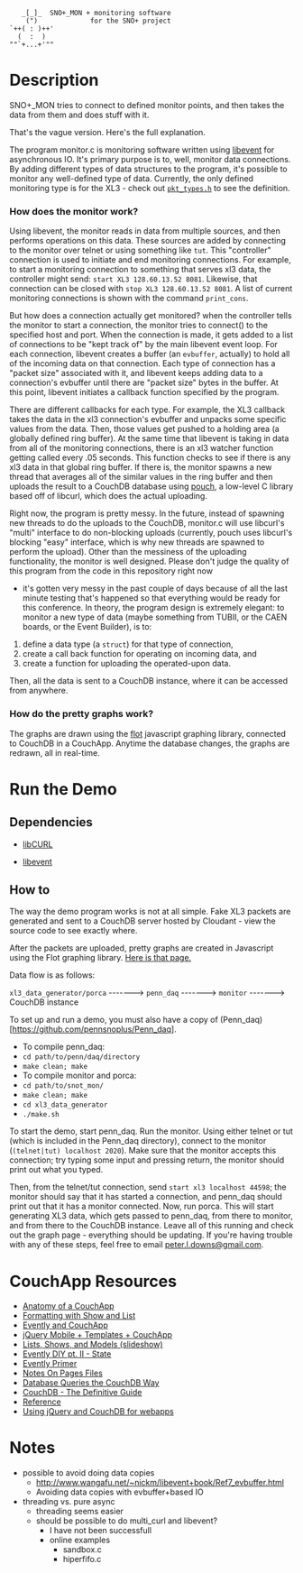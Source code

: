 ```
   _[_]_  SNO+_MON + monitoring software
    (")             for the SNO+ project
`++( : )++'
  (  :  )
""`+...+'"" 
```

# Description #
SNO+_MON tries to connect to defined monitor points, and
then takes the data from them and does stuff with it.

That's the vague version. Here's the full explanation.

The program monitor.c is monitoring software written
using [libevent](http://monkey.org/~provos/libevent/) for
asynchronous IO. It's primary purpose is to, well, monitor data connections.
By adding different types of data structures to the program,
it's possible to monitor any well-defined type of data. Currently,
the only defined monitoring type is for the XL3 - check out
[```pkt_types.h```](https://github.com/pennsnoplus/snot_mon/blob/master/pkt_types.h) to see the
definition. 

### How does the monitor work? ###
Using libevent, the monitor reads in data from multiple sources,
and then performs operations on this data.
These sources are added by connecting to the monitor over telnet
or using something like ```tut```. This "controller" connection
is used to initiate and end monitoring connections. For example, 
to start a monitoring connection to something that serves xl3 data,
the controller might send:
```start XL3 128.60.13.52 8081```.
Likewise, that connection can be closed with
```stop XL3 128.60.13.52 8081```.
A list of current monitoring connections is shown
with the command ```print_cons```.

But how does a connection actually get monitored?
when the controller tells the monitor to start a connection,
the monitor tries to connect() to the specified host and port.
When the connection is made, it gets added to a list of connections
to be "kept track of" by the main libevent event loop. For each connection,
libevent creates a buffer (an ```evbuffer```, actually) to hold all of the
incoming data on that connection. Each type of connection has a "packet size"
associated with it, and libevent keeps adding data to a connection's evbuffer until
there are "packet size" bytes in the buffer. At this point, libevent initiates a 
callback function specified by the program.

There are different callbacks for each type. For example, the XL3 callback
takes the data in the xl3 connection's evbuffer and unpacks some specific
values from the data. Then, those values get pushed to a holding area (a
globally defined ring buffer). At the same time that libevent is taking
in data from all of the monitoring connections, there is an xl3 watcher function
getting called every .05 seconds. This function checks to see if there is any
xl3 data in that global ring buffer. If there is, the monitor spawns a new thread
that averages all of the similar values in the ring buffer and then uploads
the result to a CouchDB database using [pouch](https://github.com/pennsnoplus/pouch),
a low-level C library based off of libcurl, which does the actual uploading.

Right now, the program is pretty messy. In the future, instead of spawning new
threads to do the uploads to the CouchDB, monitor.c will use libcurl's "multi"
interface to do non-blocking uploads (currently, pouch uses libcurl's blocking "easy"
interface, which is why new threads are spawned to perform the upload). Other than
the messiness of the uploading functionality, the monitor is well designed.
Please don't judge the quality of this program from the code in this repository right now
- it's gotten very messy in the past couple of days because of all the last minute
testing that's happened so that everything would be ready for this conference. In theory,
the program design is extremely elegant: to monitor a new type of data (maybe something
from TUBII, or the CAEN boards, or the Event Builder), is to:

1. define a data type (a ```struct```) for that type of connection,
2. create a call back function for operating on incoming data, and
3. create a function for uploading the operated-upon data.

Then, all the data is sent to a CouchDB instance, where it can be accessed from
anywhere.

### How do the pretty graphs work? ###
The graphs are drawn using the [flot](http://code.google.com/p/flot/) javascript
graphing library, connected to CouchDB in a CouchApp. Anytime the database
changes, the graphs are redrawn, all in real-time. 

# Run the Demo #

## Dependencies ##

+ [libCURL](http://curl.haxx.se/libcurl/)

+ [libevent](http://monkey.org/~provos/libevent/)

## How to ##

The way the demo program works is not at all simple.
Fake XL3 packets are generated and sent to a CouchDB
server hosted by Cloudant - view the source code to
see exactly where.

After the packets are uploaded, pretty graphs are created
in Javascript using the Flot graphing library. [Here is that page.](http://snoplus.cloudant.com/pmt_test/_design/grapher/index.html)

Data flow is as follows:

```xl3_data_generator/porca``` -------> ```penn_daq``` -------> ```monitor``` -------> CouchDB instance

To set up and run a demo, you must also have a copy of (Penn_daq)[https://github.com/pennsnoplus/Penn_daq].

- To compile penn_daq:
 - ```cd path/to/penn/daq/directory```
 - ```make clean; make```
- To compile monitor and porca:
 - ```cd path/to/snot_mon/```
 - ```make clean; make```
 - ```cd xl3_data_generator```
 - ```./make.sh```

To start the demo, start penn_daq. Run the monitor. Using either telnet or tut (which is included
in the Penn_daq directory), connect to the monitor (```(telnet|tut) localhost 2020```). Make sure
that the monitor accepts this connection; try typing some input and pressing return, the monitor
should print out what you typed. 

Then, from the telnet/tut connection, send ```start xl3 localhost 44598```; the monitor should say that it has started
a connection, and penn_daq should print out that it has a monitor connected. Now, run porca. This will start generating
XL3 data, which gets passed to penn_daq, from there to monitor, and from there to the CouchDB instance. Leave all of
this running and check out the graph page - everything should be updating.
If you're having trouble with any of these steps, feel free to email peter.l.downs@gmail.com. 

# CouchApp Resources #
+ [Anatomy of a CouchApp](http://mindeavor.com/blog/the-anatomy-of-a-couchapp)
+ [Formatting with Show and List](http://wiki.apache.org/couchdb/Formatting_with_Show_and_List)
+ [Evently and CouchApp](http://couchapp.couchone.com/docs/_design/docs/index.html#/topic/evently)
+ [jQuery Mobile + Templates + CouchApp](http://custardbelly.com/blog/2010/12/28/jquery-mobile-couchdb-part-3-templates-and-mustache-js/)
+ [Lists, Shows, and Models (slideshow)](http://xerexen.com/posts/lists-shows-and-models)
+ [Evently DIY pt. II - State](http://couchapp.org/page/evently-do-it-yourself-ii-state)
+ [Evently Primer](http://couchapp.org/page/evently-primer)
+ [Notes On Pages Files](http://couchapp.org/page/NotesOnPagesFiles)
+ [Database Queries the CouchDB Way](http://sitr.us/2009/06/30/database-queries-the-couchdb-way.html)
+ [CouchDB - The Definitive Guide](http://guide.couchdb.org/index.html)
+ [Reference](http://daleharvey.github.com/jquery.couch.js-docs/symbols/%24.couch.db.html)
+ [Using jQuery and CouchDB for webapps](http://blog.edparcell.com/using-jquery-and-couchdb-to-build-a-simple-we)

# Notes #
+ possible to avoid doing data copies
    + http://www.wangafu.net/~nickm/libevent+book/Ref7_evbuffer.html
    + Avoiding data copies with evbuffer+based IO
+ threading vs. pure async
	+ threading seems easier
	+ should be possible to do multi_curl and libevent?
		+ I have not been successfull
		+ online examples
			+ sandbox.c
			+ hiperfifo.c
